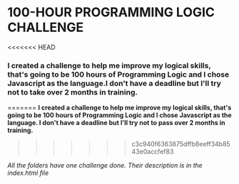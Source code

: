 # 100-HOUR PROGRAMMING LOGIC CHALLENGE

<<<<<<< HEAD
### I created a challenge to help me improve my logical skills, that's going to be 100 hours of Programming Logic and I chose Javascript as the language.I don't have a deadline but I'll try not to take over 2 months in training.
=======
**I created a challenge to help me improve my logical skills, that's going to be 100 hours of Programming Logic and I chose Javascript as the language. I don't have a deadline but I'll try not to pass over 2 months in training.**
>>>>>>> c3c940f6363875dffb8eeff34b8543e0accfef83

*All the folders have one challenge done. Their description is in the index.html file*

